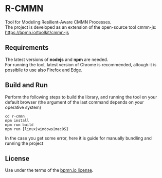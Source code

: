 # R-CMMN

Tool for Modeling Resilient-Aware CMMN Processes.  
The project is developed as an extension of the open-source tool cmmn-js: https://bpmn.io/toolkit/cmmn-js

## Requirements

The latest versions of **nodejs** and **npm** are needed.  
For running the tool, latest version of Chrome is recommended, altough it is possibile to use also Firefox and Edge.

## Build and Run

Perform the following steps to build the library, and running the tool on your default browser (the argument of the last command depends on your operative system)
```
cd r-cmmn
npm install
npm run build
npm run [linux|windows|macOS]
```
In the case you get some error, here it is guide for manually bundling and running the project 

## License

Use under the terms of the [bpmn.io license](http://bpmn.io/license).
